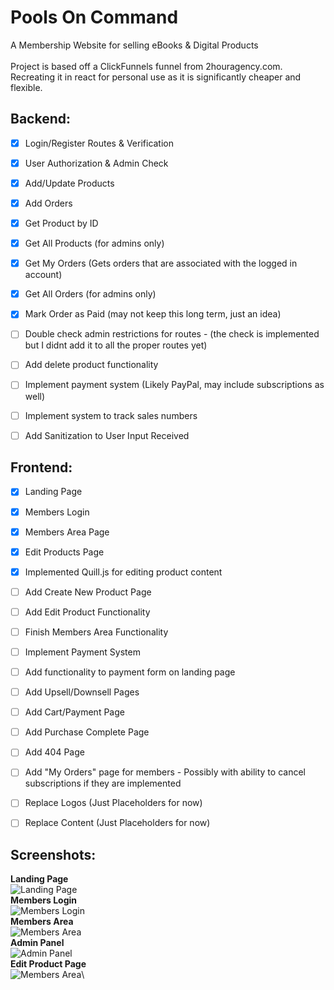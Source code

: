 # Pools On Command
A Membership Website for selling eBooks &amp; Digital Products\
\
Project is based off a ClickFunnels funnel from 2houragency.com. Recreating it in react for personal use as it is significantly cheaper and flexible.

## Backend:
- [x] Login/Register Routes & Verification
- [x] User Authorization & Admin Check
- [x] Add/Update Products
- [x] Add Orders
- [x] Get Product by ID
- [x] Get All Products (for admins only)
- [x] Get My Orders (Gets orders that are associated with the logged in account)
- [x] Get All Orders (for admins only)
- [x] Mark Order as Paid (may not keep this long term, just an idea)
- [ ] Double check admin restrictions for routes - (the check is implemented but I didnt add it to all the proper routes yet)
- [ ] Add delete product functionality
- [ ] Implement payment system (Likely PayPal, may include subscriptions as well)
- [ ] Implement system to track sales numbers
- [ ] Add Sanitization to User Input Received


## Frontend:
- [x] Landing Page
- [x] Members Login
- [x] Members Area Page
- [x] Edit Products Page 
- [x] Implemented Quill.js for editing product content
- [ ] Add Create New Product Page
- [ ] Add Edit Product Functionality
- [ ] Finish Members Area Functionality
- [ ] Implement Payment System
- [ ] Add functionality to payment form on landing page
- [ ] Add Upsell/Downsell Pages
- [ ] Add Cart/Payment Page
- [ ] Add Purchase Complete Page
- [ ] Add 404 Page
- [ ] Add "My Orders" page for members - Possibly with ability to cancel subscriptions if they are implemented
- [ ] Replace Logos (Just Placeholders for now)
- [ ] Replace Content (Just Placeholders for now)


## Screenshots:
**Landing Page**\
![Landing Page](https://i.imgur.com/EUViVeh.jpg)\
**Members Login**\
![Members Login](https://i.imgur.com/FDqaoHs.jpg)\
**Members Area**\
![Members Area](https://i.imgur.com/2qkOjOI.jpg)\
**Admin Panel**\
![Admin Panel](https://i.imgur.com/4yBCYFg.jpg)\
**Edit Product Page**\
![Members Area](https://i.imgur.com/Rrkvj6j.jpg)\
